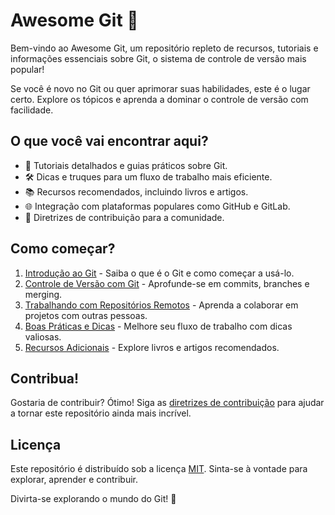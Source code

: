 # Awesome Git 🚀

Bem-vindo ao Awesome Git, um repositório repleto de recursos, tutoriais e informações essenciais sobre Git, o sistema de controle de versão mais popular!

Se você é novo no Git ou quer aprimorar suas habilidades, este é o lugar certo. Explore os tópicos e aprenda a dominar o controle de versão com facilidade.

## O que você vai encontrar aqui?

- 📘 Tutoriais detalhados e guias práticos sobre Git.
- 🛠 Dicas e truques para um fluxo de trabalho mais eficiente.
- 📚 Recursos recomendados, incluindo livros e artigos.
- 🌐 Integração com plataformas populares como GitHub e GitLab.
- 🤝 Diretrizes de contribuição para a comunidade.

## Como começar?

1. [Introdução ao Git](#) - Saiba o que é o Git e como começar a usá-lo.
2. [Controle de Versão com Git](#) - Aprofunde-se em commits, branches e merging.
3. [Trabalhando com Repositórios Remotos](#) - Aprenda a colaborar em projetos com outras pessoas.
4. [Boas Práticas e Dicas](#) - Melhore seu fluxo de trabalho com dicas valiosas.
5. [Recursos Adicionais](#) - Explore livros e artigos recomendados.

## Contribua!

Gostaria de contribuir? Ótimo! Siga as [diretrizes de contribuição](CONTRIBUTING.md) para ajudar a tornar este repositório ainda mais incrível.

## Licença

Este repositório é distribuído sob a licença [MIT](LICENSE.md). Sinta-se à vontade para explorar, aprender e contribuir.

Divirta-se explorando o mundo do Git! 🌟

